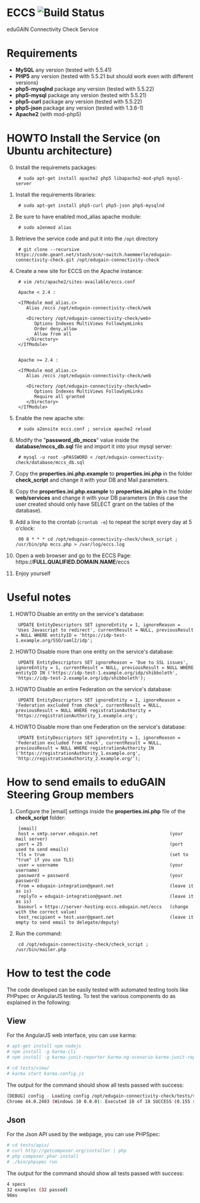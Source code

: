 # ECCS ![Build Status](https://travis-ci.org/biancini/edugain-connectivity-check.svg?branch=master)
eduGAIN Connectivity Check Service

# Requirements

- **MySQL** any version (tested with 5.5.41)
- **PHP5** any version (tested with 5.5.21 but should work even with different versions)
- **php5-mysqlnd** package any version (tested with 5.5.22)
- **php5-mysql** package any version (tested with 5.5.21)
- **php5-curl** package any version (tested with 5.5.22)
- **php5-json** package any version (tested with 1.3.6-1)
- **Apache2** (with mod-php5) 

# HOWTO Install the Service (on Ubuntu architecture)

0. Install the requiremets packages:

        # sudo apt-get install apache2 php5 libapache2-mod-php5 mysql-server

1. Install the requirements libraries:

        # sudo apt-get install php5-curl php5-json php5-mysqlnd

2. Be sure to have enabled mod_alias apache module: 

        # sudo a2enmod alias

3. Retrieve the service code and put it into the `/opt` directory
        
        # git clone --recursive https://code.geant.net/stash/scm/~switch.haemmerle/edugain-connectivity-check.git /opt/edugain-connectivity-check

4. Create a new site for ECCS on the Apache instance:

        # vim /etc/apache2/sites-available/eccs.conf

        Apache < 2.4 : 

        <IfModule mod_alias.c>
           Alias /eccs /opt/edugain-connectivity-check/web

           <Directory /opt/edugain-connectivity-check/web>
              Options Indexes MultiViews FollowSymLinks
              Order deny,allow
              Allow from all
           </Directory>
        </IfModule>


        Apache >= 2.4 :

        <IfModule mod_alias.c>
           Alias /eccs /opt/edugain-connectivity-check/web

           <Directory /opt/edugain-connectivity-check/web>
              Options Indexes MultiViews FollowSymLinks
              Require all granted
           </Directory>
        </IfModule>

5. Enable the new apache site:

        # sudo a2ensite eccs.conf ; service apache2 reload

6. Modify the "**password_db_mccs**" value inside the **database/mccs_db.sql** file and import it into your mysql server:
        
        # mysql -u root -pPASSWORD < /opt/edugain-connectivity-check/database/mccs_db.sql

7. Copy the **properties.ini.php.example** to **properties.ini.php** in the folder **check_script** and change it with your DB and Mail parameters.

8. Copy the **properties.ini.php.example** to **properties.ini.php** in the folder **web/services** and change it with your DB parameters (in this case the user created should only have SELECT grant on the tables of the database).

9. Add a line to the crontab (`crontab -e`) to repeat the script every day at 5 o'clock:

        00 8 * * * cd /opt/edugain-connectivity-check/check_script ; /usr/bin/php mccs.php > /var/log/eccs.log
  
10. Open a web browser and go to the ECCS Page: https://**FULL.QUALIFIED.DOMAIN.NAME**/eccs

11. Enjoy yourself

# Useful notes
1. HOWTO Disable an entity on the service's database:

        UPDATE EntityDescriptors SET ignoreEntity = 1, ignoreReason = 'Uses Javascript to redirect', currentResult = NULL, previousResult = NULL WHERE entityID = 'https://idp-test-1.example.org/SSO/saml2/idp';

2. HOWTO Disable more than one entity on the service's database:

        UPDATE EntityDescriptors SET ignoreReason = 'Due to SSL issues', ignoreEntity = 1, currentResult = NULL, previousResult = NULL WHERE entityID IN ('https://idp-test-1.example.org/idp/shibboleth', 'https://idp-test-2.example.org/idp/shibboleth');

3. HOWTO Disable an entire Federation on the service's database:

        UPDATE EntityDescriptors SET ignoreEntity = 1, ignoreReason = 'Federation excluded from check', currentResult = NULL, previousResult = NULL WHERE registrationAuthority = 'https://registrationAuthority_1.example.org';

4. HOWTO Disable more than one Federation on the service's database:

        UPDATE EntityDescriptors SET ignoreEntity = 1, ignoreReason = 'Federation excluded from check', currentResult = NULL, previousResult = NULL WHERE registrationAuthority IN ('https://registrationAuthority_1.example.org', 'http://registrationAuthority_2.example.org/');

# How to send emails to eduGAIN Steering Group members
1. Configure the [email] settings inside the **properties.ini.php** file of the **check_script** folder:

        [email]
        host = smtp.server.edugain.net                           (your mail server)
        port = 25                                                (port used to send emails)
        tls = true                                               (set to "true" if you use TLS)
        user = username                                          (your username)
        password = password                                      (your password)
        from = edugain-integration@geant.net                     (leave it as is)
        replyTo = edugain-integration@geant.net                  (leave it as is)
        baseurl = https://server-hosting-eccs.edugain.net/eccs   (change with the correct value)
        test_recipient = test.user@geant.net                     (leave it empty to send email to delegate/deputy)

2. Run the command:

        cd /opt/edugain-connectivity-check/check_script ; /usr/bin/mailer.php


# How to test the code
The code developed can be easily tested with automated testing tools like PHPspec or AngularJS testing.
To test the various components do as explained in the following:

## View
For the AngularJS web interface, you can use karma:

```sh
# apt-get install npm nodejs 
# npm install -g karma-cli
# npm install -g karma-junit-reporter karma-ng-scenario karma-junit-reporter karma-phantomjs-launcher karma-coverage karma-chai-as-promised

# cd tests/view/
# karma start karma.config.js
```

The output for the command should show all tests passed with success:

```sh
[DEBUG] config - Loading config /opt/edugain-connectivity-check/tests/view/karma.config.js
Chrome 44.0.2403 (Windows 10 0.0.0): Executed 18 of 18 SUCCESS (0.155 secs / 0.094 secs)
```

## Json
For the Json API used by the webpage, you can use PHPSpec:

```sh
# cd tests/apis/
# curl http://getcomposer.org/installer | php
# php composer.phar install
# ./bin/phpspec run
```

The output for the command should show all tests passed with success:

```sh
4 specs
32 examples (32 passed)
96ms
```
